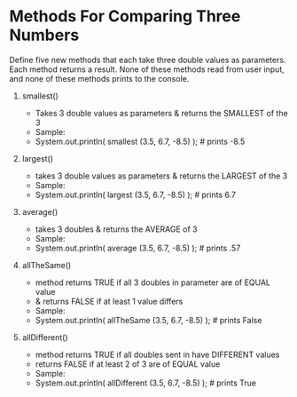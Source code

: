 # Methods For Comparing Three Numbers

Define five new methods that each take three double values as parameters. 
 Each method returns a result. None of these methods read from user input, 
 and none of these methods prints to the console.
 
 1. smallest() 
    * Takes 3 double values as parameters & returns the SMALLEST of the 3
    * Sample: 
    * System.out.println( smallest (3.5, 6.7, -8.5) );  # prints -8.5
    
 2. largest()
    * takes 3 double values as parameters & returns the LARGEST of the 3
    * Sample:
    * System.out.println( largest (3.5, 6.7, -8.5) );  # prints 6.7
      
 3. average()
    * takes 3 doubles & returns the AVERAGE of 3
    * Sample:
    * System.out.println( average (3.5, 6.7, -8.5) );  # prints  .57
    
 4. allTheSame()
    * method returns TRUE if all 3 doubles in parameter are of EQUAL value
    * & returns FALSE if at least 1 value differs
    * Sample:
    * System.out.println( allTheSame (3.5, 6.7, -8.5) );  # prints  False
 
 5. allDifferent()
    * method returns TRUE if all doubles sent in have DIFFERENT values
    * returns FALSE if at least 2 of 3 are of EQUAL value
    * Sample:
    * System.out.println( allDifferent (3.5, 6.7, -8.5) );  # prints  True 